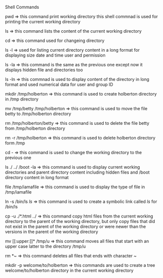 Shell Commands

pwd => this command print working directory this shell commnad is used for printing the current working directory

ls => this command lists the content of the current working directory

cd => this command used for changeing directory

ls -l => used for listing current directory content in a long format for displaying size date and time user and permission

ls -la => this command is the same as the previous one except now it displays hidden file and directories too

ls -ln => this commnad is used to display content of the directory in long format and used numerical data for user and group ID

mkdir /tmp/holberton => this command is used to create holberton directory in /tmp directory

mv /tmp/betty /tmp/holberton => this command is used to move the file betty to /tmp/holberton directory

rm /tmp/holberton/betty => this command is used to delete the file betty from /tmp/holberton directory

rm -r /tmp/holberton => this command is used to delete holberton directory form /tmp

cd - => this command is used to change the working directory to the previous one

ls ./ ../ /boot -la => this command is used to display current working directories and parent directory content including hidden files and /boot directory content in long format

file /tmp/iamafile => this command is used to display the type of file in /tmp/iamafile

ln -s /bin/ls _ls_ => this command is used to create a symbolic link called _ls_ for /bin/ls

cp -u ./*.html ../ => this command copy html files from the current working directory to the parent of the working directory, but only copy files that did not exist in the parent of the working directory or were newer than the versions in the parent of the working directory

mv [[:upper:]]* /tmp/u => this command moves all files that start with an upper case latter to the directory /tmp/u

rm *~ => this command deletes all files that ends with character ~

mkdir -p welcome/to/holberton => this commands are used to create a tree welcome/to/holberton directory in the current working directory
